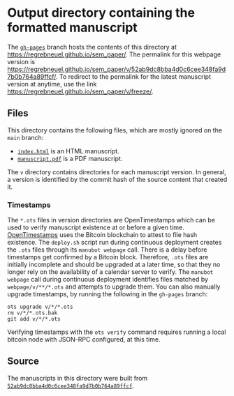 # Output directory containing the formatted manuscript

The [`gh-pages`](https://github.com/regrebneuel/sem_paper/tree/gh-pages) branch hosts the contents of this directory at <https://regrebneuel.github.io/sem_paper/>.
The permalink for this webpage version is <https://regrebneuel.github.io/sem_paper/v/52ab9dc8bba4d0c6cee348fa9d7b0b764a89ffcf/>.
To redirect to the permalink for the latest manuscript version at anytime, use the link <https://regrebneuel.github.io/sem_paper/v/freeze/>.

## Files

This directory contains the following files, which are mostly ignored on the `main` branch:

+ [`index.html`](index.html) is an HTML manuscript.
+ [`manuscript.pdf`](manuscript.pdf) is a PDF manuscript.

The `v` directory contains directories for each manuscript version.
In general, a version is identified by the commit hash of the source content that created it.

### Timestamps

The `*.ots` files in version directories are OpenTimestamps which can be used to verify manuscript existence at or before a given time.
[OpenTimestamps](https://opentimestamps.org/) uses the Bitcoin blockchain to attest to file hash existence.
The `deploy.sh` script run during continuous deployment creates the `.ots` files through its `manubot webpage` call.
There is a delay before timestamps get confirmed by a Bitcoin block.
Therefore, `.ots` files are initially incomplete and should be upgraded at a later time, so that they no longer rely on the availability of a calendar server to verify.
The `manubot webpage` call during continuous deployment identifies files matched by `webpage/v/**/*.ots` and attempts to upgrade them.
You can also manually upgrade timestamps, by running the following in the `gh-pages` branch:

```shell
ots upgrade v/*/*.ots
rm v/*/*.ots.bak
git add v/*/*.ots
```

Verifying timestamps with the `ots verify` command requires running a local bitcoin node with JSON-RPC configured, at this time.

## Source

The manuscripts in this directory were built from
[`52ab9dc8bba4d0c6cee348fa9d7b0b764a89ffcf`](https://github.com/regrebneuel/sem_paper/commit/52ab9dc8bba4d0c6cee348fa9d7b0b764a89ffcf).
